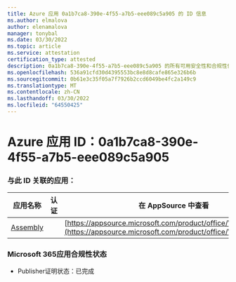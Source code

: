 ```yaml
---
title: Azure 应用 0a1b7ca8-390e-4f55-a7b5-eee089c5a905 的 ID 信息
ms.author: elmalova
author: elenamalova
manager: tonybal
ms.date: 03/30/2022
ms.topic: article
ms.service: attestation
certification_type: attested
description: 0a1b7ca8-390e-4f55-a7b5-eee089c5a905 的所有可用安全性和合规性信息。
ms.openlocfilehash: 536a91cfd30d4395553bc8e8d8cafe865e326b6b
ms.sourcegitcommit: 0b61e3c35f05a7f7926b2ccd6049be4fc2a149c9
ms.translationtype: MT
ms.contentlocale: zh-CN
ms.lasthandoff: 03/30/2022
ms.locfileid: "64550425"
---
```

# <a name="azure-app-id-0a1b7ca8-390e-4f55-a7b5-eee089c5a905"></a>Azure 应用 ID：0a1b7ca8-390e-4f55-a7b5-eee089c5a905


### <a name="apps-associated-with-this-id"></a>与此 ID 关联的应用：
| **应用名称** | **认证** | **在 AppSource 中查看** |
|--------------|---------------|-----------------------|
| [Assembly](../forward/WA200002271.md) |  | [https://appsource.microsoft.com/product/office/WA200002271](https://appsource.microsoft.com/product/office/WA200002271) |

### <a name="microsoft-365-app-compliance-status"></a>Microsoft 365应用合规性状态
- Publisher证明状态：已完成
